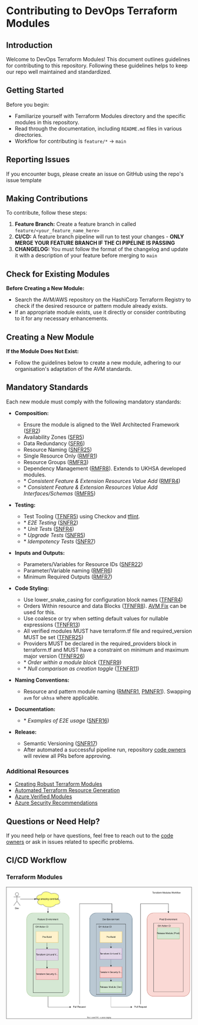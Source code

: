 # Contributing to DevOps Terraform Modules

## Introduction
Welcome to DevOps Terraform Modules! This document outlines guidelines for contributing to this repository. Following these guidelines helps to keep our repo well maintained and standardized.

## Getting Started
Before you begin:
- Familiarize yourself with Terraform Modules directory and the specific modules in this repository.
- Read through the documentation, including `README.md` files in various directories.
- Workflow for contributing is `feature/*` -> `main`

## Reporting Issues
If you encounter bugs, please create an issue on GitHub using the repo's issue template

## Making Contributions
To contribute, follow these steps:
1. **Feature Branch:** Create a feature branch in called `feature/<your_feature_name_here>`
2. **CI/CD:** A feature branch pipeline will run to test your changes - **ONLY MERGE YOUR FEATURE BRANCH IF THE CI PIPELINE IS PASSING**
3. **CHANGELOG:** You must follow the format of the changelog and update it with a description of your feature before merging to `main`

## Check for Existing Modules

**Before Creating a New Module:**
   - Search the AVM/AWS repository on the HashiCorp Terraform Registry to check if the desired resource or pattern module already exists.
   - If an appropriate module exists, use it directly or consider contributing to it for any necessary enhancements.

## Creating a New Module

**If the Module Does Not Exist:**
   - Follow the guidelines below to create a new module, adhering to our organisation's adaptation of the AVM standards.

## Mandatory Standards

Each new module must comply with the following mandatory standards:

- **Composition:**
  - Ensure the module is aligned to the Well Architected Framework ([SFR2](https://learn.microsoft.com/en-gb/azure/well-architected/service-guides/?product=popular))
  - Availability Zones ([SFR5](https://azure.github.io/Azure-Verified-Modules/specs/shared/#id-sfr5---category-composition---availability-zones))
  - Data Redundancy ([SFR6](https://azure.github.io/Azure-Verified-Modules/specs/shared/#id-sfr6---category-composition---data-redundancy))
  - Resource Naming ([SNFR25](https://azure.github.io/Azure-Verified-Modules/specs/shared/#id-snfr25---category-composition---resource-naming))
  - Single Resource Only ([RMFR1](https://azure.github.io/Azure-Verified-Modules/specs/shared/#id-rmfr1---category-composition---single-resource-only))
  - Resource Groups ([RMFR3](https://azure.github.io/Azure-Verified-Modules/specs/shared/#id-rmfr3---category-composition---resource-groups))
  - Dependency Management ([RMFR8](https://azure.github.io/Azure-Verified-Modules/specs/shared/#id-rmfr8---category-composition---dependency-on-child-and-other-resources)). Extends to UKHSA developed modules.
  - \* _Consistent Feature & Extension Resources Value Add_ ([RMFR4](https://azure.github.io/Azure-Verified-Modules/specs/shared/#id-rmfr4---category-composition---avm-consistent-feature--extension-resources-value-add))
  - \* _Consistent Feature & Extension Resources Value Add Interfaces/Schemas_ ([RMFR5](https://azure.github.io/Azure-Verified-Modules/specs/shared/#id-rmfr5---category-composition---avm-consistent-feature--extension-resources-value-add-interfacesschemas))

- **Testing:**
  - Test Tooling ([TFNFR5](https://azure.github.io/Azure-Verified-Modules/specs/terraform/#id-tfnfr5---category-testing---test-tooling)) using Checkov and [tflint](https://github.com/terraform-linters/tflint-ruleset-azurerm).
  - \* _E2E Testing_ ([SNFR2](https://azure.github.io/Azure-Verified-Modules/specs/shared/#id-snfr2---category-testing---e2e-testing))
  - \* _Unit Tests_ ([SNFR4](https://azure.github.io/Azure-Verified-Modules/specs/shared/#id-snfr4---category-testing---unit-tests))
  - \* _Upgrade Tests_ ([SNFR5](https://azure.github.io/Azure-Verified-Modules/specs/shared/#id-snfr5---category-testing---upgrade-tests))
  - \* _Idempotency Tests_ ([SNFR7](https://azure.github.io/Azure-Verified-Modules/specs/shared/#id-snfr7---category-testing---idempotency-tests))


- **Inputs and Outputs:**
  - Parameters/Variables for Resource IDs ([SNFR22](https://azure.github.io/Azure-Verified-Modules/specs/shared/#id-snfr22---category-inputs---parametersvariables-for-resource-ids))
  - Parameter/Variable naming ([RMFR6](https://azure.github.io/Azure-Verified-Modules/specs/shared/#id-rmfr6---category-inputs---parametervariable-naming))
  - Minimum Required Outputs ([RMFR7](https://azure.github.io/Azure-Verified-Modules/specs/shared/#id-rmfr7---category-outputs---minimum-required-outputs))

- **Code Styling:**
  - Use lower_snake_casing for configuration block names ([TFNFR4](https://azure.github.io/Azure-Verified-Modules/specs/terraform/#id-tfnfr4---category-composition---code-styling---lower-snake_casing))
  - Orders Within resource and data Blocks ([TFNFR8](https://azure.github.io/Azure-Verified-Modules/specs/terraform/#id-tfnfr8---category-code-style---orders-within-resource-and-data-blocks)). [AVM Fix](https://github.com/lonegunmanb/avmfix) can be used for this.
  - Use coalesce or try when setting default values for nullable expressions ([TFNFR13](https://azure.github.io/Azure-Verified-Modules/specs/terraform/#id-tfnfr13---category-code-style---use-coalesce-or-try-when-setting-default-values-for-nullable-expressions))
  - All verified modules MUST have terraform.tf file and required_version MUST be set ([TFNFR25](https://azure.github.io/Azure-Verified-Modules/specs/terraform/#id-tfnfr25---category-code-style---all-verified-modules-must-have-terraformtf-file-and-required_version-must-be-set))
  - Providers MUST be declared in the required_providers block in terraform.tf and MUST have a constraint on minimum and maximum major version ([TFNFR26](https://azure.github.io/Azure-Verified-Modules/specs/terraform/#id-tfnfr26---category-code-style---providers-must-be-declared-in-the-required_providers-block-in-terraformtf-and-must-have-a-constraint-on-minimum-and-maximum-major-version))
  - \* _Order within a module block_ ([TFNFR9](https://azure.github.io/Azure-Verified-Modules/specs/terraform/#id-tfnfr9---category-code-style---order-within-a-module-block))
  - \* _Null comparison as creation toggle_ ([TFNFR11](https://azure.github.io/Azure-Verified-Modules/specs/terraform/#id-tfnfr11---category-code-style---null-comparison-as-creation-toogle))


- **Naming Conventions:**
  - Resource and pattern module naming ([RMNFR1](https://azure.github.io/Azure-Verified-Modules/specs/shared/#id-rmnfr1---category-naming---module-naming), [PMNFR1](https://azure.github.io/Azure-Verified-Modules/specs/shared/#id-pmnfr1---category-naming---module-naming)). Swapping `avm` for `ukhsa` where applicable.

- **Documentation:**
  - \* _Examples of E2E usage_ ([SNFR16](https://azure.github.io/Azure-Verified-Modules/specs/shared/#id-snfr16---category-documentation---examplese2e))

- **Release:**
  - Semantic Versioning ([SNFR17](https://azure.github.io/Azure-Verified-Modules/specs/shared/#id-snfr17---category-release---semantic-versioning))
  - After automated a successful pipeline run, repository [code owners](./CODEOWNERS) will review all PRs before approving.

### Additional Resources

- [Creating Robust Terraform Modules](https://github.com/Azure/terraform-robust-module-design/tree/main)
- [Automated Terraform Resource Generation](https://github.com/lonegunmanb/newres)
- [Azure Verified Modules](https://azure.github.io/Azure-Verified-Modules/)
- [Azure Security Recommendations](https://learn.microsoft.com/azure/defender-for-cloud/recommendations-reference)

## Questions or Need Help?
If you need help or have questions, feel free to reach out to the [code owners](./CODEOWNERS) or ask in issues related to specific problems.

## CI/CD Workflow

### Terraform Modules
![Terraform Modules CI](./doc/devops_tf_modules_ci_workflow.svg)
